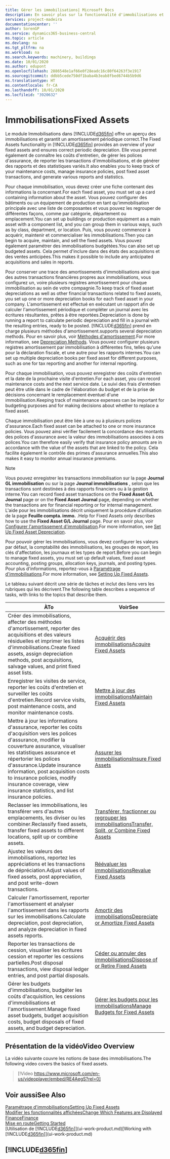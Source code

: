 ```yaml
---
title: Gérer les immobilisations| Microsoft Docs
description: En savoir plus sur la fonctionnalité d'immobilisations et afficher un aperçu de l'utilisation des immobilisations.
services: project-madeira
documentationcenter: ''
author: SorenGP
ms.service: dynamics365-business-central
ms.topic: article
ms.devlang: na
ms.tgt_pltfrm: na
ms.workload: na
ms.search.keywords: machinery, buildings
ms.date: 10/01/2020
ms.author: edupont
ms.openlocfilehash: 2886548e1af66e0f28eadc16c80f64263f3e1917
ms.sourcegitcommit: ddbb5cede750df1baba4b3eab8fbed6744b5b9d6
ms.translationtype: HT
ms.contentlocale: fr-CA
ms.lasthandoff: 10/01/2020
ms.locfileid: "3920632"
---
```

# <a name="fixed-assets"></a><span data-ttu-id="05e57-103">Immobilisations</span><span class="sxs-lookup"><span data-stu-id="05e57-103">Fixed Assets</span></span>
<span data-ttu-id="05e57-104">Le module Immobilisations dans [!INCLUDE[d365fin](includes/d365fin_md.md)] offre un aperçu des immobilisations et garantit un amortissement périodique correct.</span><span class="sxs-lookup"><span data-stu-id="05e57-104">The Fixed Assets functionality in [!INCLUDE[d365fin](includes/d365fin_md.md)] provides an overview of your fixed assets and ensures correct periodic depreciation.</span></span> <span data-ttu-id="05e57-105">Elle vous permet également de connaître les coûts d'entretien, de gérer les polices d'assurance, de reporter les transactions d'immobilisations, et de générer des rapports et des statistiques variés.</span><span class="sxs-lookup"><span data-stu-id="05e57-105">It also enables you to keep track of your maintenance costs, manage insurance policies, post fixed asset transactions, and generate various reports and statistics.</span></span>

<span data-ttu-id="05e57-106">Pour chaque immobilisation, vous devez créer une fiche contenant des informations la concernant.</span><span class="sxs-lookup"><span data-stu-id="05e57-106">For each fixed asset, you must set up a card containing information about the asset.</span></span> <span data-ttu-id="05e57-107">Vous pouvez configurer des bâtiments ou un équipement de production en tant qu'immobilisation principale avec une liste de composantes et vous pouvez les regrouper de différentes façons, comme par catégorie, département ou emplacement.</span><span class="sxs-lookup"><span data-stu-id="05e57-107">You can set up buildings or production equipment as a main asset with a component list, and you can group them in various ways, such as by class, department, or location.</span></span> <span data-ttu-id="05e57-108">Puis, vous pouvez commencer à acquérir, maintenir et commercialiser les immobilisations.</span><span class="sxs-lookup"><span data-stu-id="05e57-108">Then you can begin to acquire, maintain, and sell the fixed assets.</span></span> <span data-ttu-id="05e57-109">Vous pouvez également paramétrer des immobilisations budgétées.</span><span class="sxs-lookup"><span data-stu-id="05e57-109">You can also set up budgeted assets.</span></span> <span data-ttu-id="05e57-110">Cela permet d'inclure dans des états des acquisitions et des ventes anticipées.</span><span class="sxs-lookup"><span data-stu-id="05e57-110">This makes it possible to include any anticipated acquisitions and sales in reports.</span></span>

<span data-ttu-id="05e57-111">Pour conserver une trace des amortissements d'immobilisations ainsi que des autres transactions financières propres aux immobilisations, vous configurez un, voire plusieurs registres amortissement pour chaque immobilisation au sein de votre compagnie.</span><span class="sxs-lookup"><span data-stu-id="05e57-111">To keep track of fixed asset depreciations as well as other financial transactions related to fixed assets, you set up one or more depreciation books for each fixed asset in your company.</span></span> <span data-ttu-id="05e57-112">L'amortissement est effectué en exécutant un rapport afin de calculer l'amortissement périodique et compléter un journal avec les écritures résultantes, prêtes à être reportées.</span><span class="sxs-lookup"><span data-stu-id="05e57-112">Depreciation is done by running a report to calculate periodic depreciation and fill in a journal with the resulting entries, ready to be posted.</span></span> [!INCLUDE[d365fin](includes/d365fin_md.md)] <span data-ttu-id="05e57-113">prend en charge plusieurs méthodes d'amortissement.</span><span class="sxs-lookup"><span data-stu-id="05e57-113">supports several depreciation methods.</span></span> <span data-ttu-id="05e57-114">Pour en savoir plus, voir [Méthodes d'amortissement](fa-depreciation-methods.md).</span><span class="sxs-lookup"><span data-stu-id="05e57-114">For more information, see [Depreciation Methods](fa-depreciation-methods.md).</span></span> <span data-ttu-id="05e57-115">Vous pouvez configurer plusieurs registres amortissement par immobilisation à différentes fins, telles qu'une pour la déclaration fiscale, et une autre pour les rapports internes.</span><span class="sxs-lookup"><span data-stu-id="05e57-115">You can set up multiple depreciation books per fixed asset for different purposes, such as one for tax reporting and another for internal reporting.</span></span>

<span data-ttu-id="05e57-116">Pour chaque immobilisation, vous pouvez enregistrer des coûts d'entretien et la date de la prochaine visite d'entretien.</span><span class="sxs-lookup"><span data-stu-id="05e57-116">For each asset, you can record maintenance costs and the next service date.</span></span> <span data-ttu-id="05e57-117">Le suivi des frais d'entretien peut être utile dans le cadre de l'élaboration du budget et de la prise de décisions concernant le remplacement éventuel d'une immobilisation.</span><span class="sxs-lookup"><span data-stu-id="05e57-117">Keeping track of maintenance expenses can be important for budgeting purposes and for making decisions about whether to replace a fixed asset.</span></span>

<span data-ttu-id="05e57-118">Chaque immobilisation peut être liée à une ou à plusieurs polices d'assurance.</span><span class="sxs-lookup"><span data-stu-id="05e57-118">Each fixed asset can be attached to one or more insurance policies.</span></span> <span data-ttu-id="05e57-119">Vous pouvez ainsi vérifier facilement la concordance des montants des polices d'assurance avec la valeur des immobilisations associées à ces polices.</span><span class="sxs-lookup"><span data-stu-id="05e57-119">You can therefore easily verify that insurance policy amounts are in accordance with the value of the assets that are linked to the policy.</span></span> <span data-ttu-id="05e57-120">Cela facilite également le contrôle des primes d'assurance annuelles.</span><span class="sxs-lookup"><span data-stu-id="05e57-120">This also makes it easy to monitor annual insurance premiums.</span></span>

> [!NOTE]  
>   <span data-ttu-id="05e57-121">Vous pouvez enregistrer les transactions immobilisation sur la page **Journal GL immobilisation** ou sur la page **Journal immobilisations** , selon que les transactions sont destinées à des rapports financiers ou à la gestion interne.</span><span class="sxs-lookup"><span data-stu-id="05e57-121">You can record fixed asset transactions on the **Fixed Asset G/L Journal** page or on the **Fixed Asset Journal** page, depending on whether the transactions are for financial reporting or for internal management.</span></span> <span data-ttu-id="05e57-122">L'aide pour les immobilisations décrit uniquement la procédure d'utilisation de la page **Feuille compta. immo.** .</span><span class="sxs-lookup"><span data-stu-id="05e57-122">Help for Fixed Assets only describes how to use the **Fixed Asset G/L Journal** page.</span></span> <span data-ttu-id="05e57-123">Pour en savoir plus, voir [Configurer l'amortissement d'immobilisation](fa-how-setup-depreciation.md).</span><span class="sxs-lookup"><span data-stu-id="05e57-123">For more information, see [Set Up Fixed Asset Depreciation](fa-how-setup-depreciation.md).</span></span>

<span data-ttu-id="05e57-124">Pour pouvoir gérer les immobilisations, vous devez configurer les valeurs par défaut, la comptabilité des immobilisations, les groupes de report, les clés d'affectation, les journaux et les types de report.</span><span class="sxs-lookup"><span data-stu-id="05e57-124">Before you can begin to manage fixed assets, you must set up default values, fixed asset accounting, posting groups, allocation keys, journals, and posting types.</span></span> <span data-ttu-id="05e57-125">Pour plus d'informations, reportez-vous à [Paramétrage d'immobilisations](fa-setup.md).</span><span class="sxs-lookup"><span data-stu-id="05e57-125">For more information, see [Setting Up Fixed Assets](fa-setup.md).</span></span>

<span data-ttu-id="05e57-126">Le tableau suivant décrit une série de tâches et inclut des liens vers les rubriques qui les décrivent.</span><span class="sxs-lookup"><span data-stu-id="05e57-126">The following table describes a sequence of tasks, with links to the topics that describe them.</span></span>

| <span data-ttu-id="05e57-127">À</span><span class="sxs-lookup"><span data-stu-id="05e57-127">To</span></span> | <span data-ttu-id="05e57-128">Voir</span><span class="sxs-lookup"><span data-stu-id="05e57-128">See</span></span> |
| --- | --- |
| <span data-ttu-id="05e57-129">Créer des immobilisations, affecter des méthodes d'amortissement, reporter des acquisitions et des valeurs résiduelles et imprimer les listes d'immobilisations.</span><span class="sxs-lookup"><span data-stu-id="05e57-129">Create fixed assets, assign depreciation methods, post acquisitions, salvage values, and print fixed asset lists.</span></span> |[<span data-ttu-id="05e57-130">Acquérir des immobilisations</span><span class="sxs-lookup"><span data-stu-id="05e57-130">Acquire Fixed Assets</span></span>](fa-how-acquire.md) |
| <span data-ttu-id="05e57-131">Enregistrer les visites de service, reporter les coûts d'entretien et surveiller les coûts d'entretien.</span><span class="sxs-lookup"><span data-stu-id="05e57-131">Record service visits, post maintenance costs, and monitor maintenance costs.</span></span> |[<span data-ttu-id="05e57-132">Mettre à jour des immobilisations</span><span class="sxs-lookup"><span data-stu-id="05e57-132">Maintain Fixed Assets</span></span>](fa-how-maintain.md) |
| <span data-ttu-id="05e57-133">Mettre à jour les informations d'assurance, reporter les coûts d'acquisition vers les polices d'assurance, modifier la couverture assurance, visualiser les statistiques assurance et répertorier les polices d'assurance.</span><span class="sxs-lookup"><span data-stu-id="05e57-133">Update insurance information, post acquisition costs to insurance policies, modify insurance coverage, view insurance statistics, and list insurance policies.</span></span> |[<span data-ttu-id="05e57-134">Assurer les immobilisations</span><span class="sxs-lookup"><span data-stu-id="05e57-134">Insure Fixed Assets</span></span>](fa-how-insure.md) |
| <span data-ttu-id="05e57-135">Reclasser les immobilisations, les transférer vers d'autres emplacements, les diviser ou les combiner.</span><span class="sxs-lookup"><span data-stu-id="05e57-135">Reclassify fixed assets, transfer fixed assets to different locations, split up or combine assets.</span></span> |[<span data-ttu-id="05e57-136">Transférer, fractionner ou regrouper les immobilisations</span><span class="sxs-lookup"><span data-stu-id="05e57-136">Transfer, Split, or Combine Fixed Assets</span></span>](fa-how-trans-split-combine.md) |
| <span data-ttu-id="05e57-137">Ajustez les valeurs des immobilisations, reportez les appréciations et les transactions de dépréciation.</span><span class="sxs-lookup"><span data-stu-id="05e57-137">Adjust values of fixed assets, post appreciation, and post write-down transactions.</span></span> |[<span data-ttu-id="05e57-138">Réévaluer les immobilisations</span><span class="sxs-lookup"><span data-stu-id="05e57-138">Revalue Fixed Assets</span></span>](fa-how-revalue.md) |
| <span data-ttu-id="05e57-139">Calculer l'amortissement, reporter l'amortissement et analyser l'amortissement dans les rapports sur les immobilisations.</span><span class="sxs-lookup"><span data-stu-id="05e57-139">Calculate depreciation, post depreciation, and  analyze depreciation in fixed assets reports.</span></span> |[<span data-ttu-id="05e57-140">Amortir des immobilisations</span><span class="sxs-lookup"><span data-stu-id="05e57-140">Depreciate or Amortize Fixed Assets</span></span>](fa-how-depreciate-amortize.md) |
| <span data-ttu-id="05e57-141">Reporter les transactions de cession, visualiser les écritures cession et reporter les cessions partielles.</span><span class="sxs-lookup"><span data-stu-id="05e57-141">Post disposal transactions, view disposal ledger entries, and post partial disposals.</span></span> |[<span data-ttu-id="05e57-142">Céder ou annuler des immobilisations</span><span class="sxs-lookup"><span data-stu-id="05e57-142">Dispose of or Retire Fixed Assets</span></span>](fa-how-dispose-retire.md) |
| <span data-ttu-id="05e57-143">Gérer les budgets d'immobilisations, budgéter les coûts d'acquisition, les cessions d'immobilisations et l'amortissement.</span><span class="sxs-lookup"><span data-stu-id="05e57-143">Manage fixed asset budgets, budget acquisition costs, budget disposals of fixed assets, and budget depreciation.</span></span> |[<span data-ttu-id="05e57-144">Gérer les budgets pour les immobilisations</span><span class="sxs-lookup"><span data-stu-id="05e57-144">Manage Budgets for Fixed Assets</span></span>](fa-how-manage-budgets.md) |

## <a name="video-overview"></a><span data-ttu-id="05e57-145">Présentation de la vidéo</span><span class="sxs-lookup"><span data-stu-id="05e57-145">Video Overview</span></span>
<span data-ttu-id="05e57-146">La vidéo suivante couvre les notions de base des immobilisations.</span><span class="sxs-lookup"><span data-stu-id="05e57-146">The following video covers the basics of fixed assets.</span></span>

> [!Video https://www.microsoft.com/en-us/videoplayer/embed/RE4AegS?rel=0]

## <a name="see-also"></a><span data-ttu-id="05e57-147">Voir aussi</span><span class="sxs-lookup"><span data-stu-id="05e57-147">See Also</span></span>
[<span data-ttu-id="05e57-148">Paramétrage d'immobilisations</span><span class="sxs-lookup"><span data-stu-id="05e57-148">Setting Up Fixed Assets</span></span>](fa-setup.md)  
[<span data-ttu-id="05e57-149">Modifier les fonctionnalités affichées</span><span class="sxs-lookup"><span data-stu-id="05e57-149">Change Which Features are Displayed</span></span>](ui-experiences.md)  
[<span data-ttu-id="05e57-150">Finance</span><span class="sxs-lookup"><span data-stu-id="05e57-150">Finance</span></span>](finance.md)  
[<span data-ttu-id="05e57-151">Mise en route</span><span class="sxs-lookup"><span data-stu-id="05e57-151">Getting Started</span></span>](product-get-started.md)  
<span data-ttu-id="05e57-152">[Utilisation de [!INCLUDE[d365fin](includes/d365fin_md.md)]](ui-work-product.md)</span><span class="sxs-lookup"><span data-stu-id="05e57-152">[Working with [!INCLUDE[d365fin](includes/d365fin_md.md)]](ui-work-product.md)</span></span>

## [!INCLUDE[d365fin](includes/free_trial_md.md)]  
 
